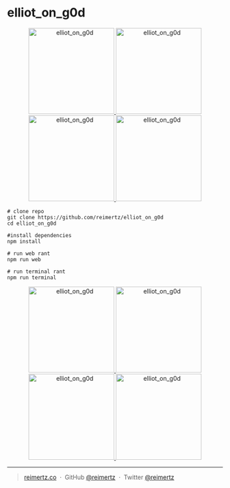 elliot_on_g0d
=============

<p align="center">
  <a href="https://github.com/reimertz/elliot_on_g0d">
    <img alt="elliot_on_g0d" src="https://github.com/reimertz/elliot_on_g0d/raw/master/src/assets/elliot_on_god_small.gif" width="200" style="max-width:100%;">
    <img alt="elliot_on_g0d" src="https://github.com/reimertz/elliot_on_g0d/raw/master/src/assets/elliot_on_god_small.gif" width="200" style="max-width:100%;">
    <img alt="elliot_on_g0d" src="https://github.com/reimertz/elliot_on_g0d/raw/master/src/assets/elliot_on_god_small.gif" width="200" style="max-width:100%;">
    <img alt="elliot_on_g0d" src="https://github.com/reimertz/elliot_on_g0d/raw/master/src/assets/elliot_on_god_small.gif" width="200" style="max-width:100%;">
  </a>
</p>


```
# clone repo
git clone https://github.com/reimertz/elliot_on_g0d
cd elliot_on_g0d

#install dependencies
npm install

# run web rant
npm run web

# run terminal rant
npm run terminal
```

<p align="center">
  <a href="https://github.com/reimertz/elliot_on_g0d">
    <img alt="elliot_on_g0d" src="https://github.com/reimertz/elliot_on_g0d/raw/master/src/assets/elliot_on_god_small.gif" width="200" style="max-width:100%;">
    <img alt="elliot_on_g0d" src="https://github.com/reimertz/elliot_on_g0d/raw/master/src/assets/elliot_on_god_small.gif" width="200" style="max-width:100%;">
    <img alt="elliot_on_g0d" src="https://github.com/reimertz/elliot_on_g0d/raw/master/src/assets/elliot_on_god_small.gif" width="200" style="max-width:100%;">
    <img alt="elliot_on_g0d" src="https://github.com/reimertz/elliot_on_g0d/raw/master/src/assets/elliot_on_god_small.gif" width="200" style="max-width:100%;">
  </a>
</p>

---
> [reimertz.co](http://reimertz.co) &nbsp;&middot;&nbsp;
> GitHub [@reimertz](https://github.com/reimertz) &nbsp;&middot;&nbsp;
> Twitter [@reimertz](https://twitter.com/reimertz)
